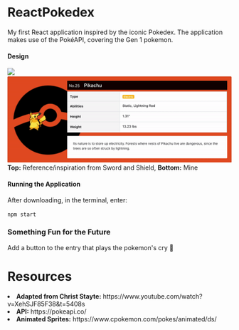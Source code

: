 # ReactPokedex 

My first React application inspired by the iconic Pokedex. The application makes use of the PokéAPI, covering the Gen 1 pokemon.

<p></p>

#### Design
<img src="/pokedex/demo/Pokédex_entry_SS.png"/>
<img src="/pokedex/demo/pikachu_entry_mine.gif"/>
<b>Top:</b> Reference/inspiration from Sword and Shield, <b>Bottom:</b> Mine 

<p></p>

#### Running the Application 

After downloading, in the terminal, enter: 

`npm start` 

### Something Fun for the Future

Add a button to the entry that plays the pokemon's cry 📢


# Resources 

<li><b>Adapted from Christ Stayte:</b> https://www.youtube.com/watch?v=XehSJF85F38&t=5408s</li>
<li><b>API:</b> https://pokeapi.co/</li>
<li><b>Animated Sprites:</b> https://www.cpokemon.com/pokes/animated/ds/</li>

